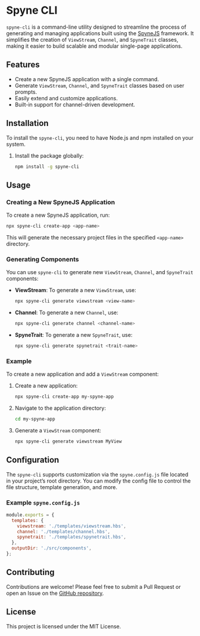 # Spyne CLI

`spyne-cli` is a command-line utility designed to streamline the process of generating and managing applications built using the [SpyneJS](https://github.com/spynejs/spynejs) framework. It simplifies the creation of `ViewStream`, `Channel`, and `SpyneTrait` classes, making it easier to build scalable and modular single-page applications.

## Features

- Create a new SpyneJS application with a single command.
- Generate `ViewStream`, `Channel`, and `SpyneTrait` classes based on user prompts.
- Easily extend and customize applications.
- Built-in support for channel-driven development.

## Installation

To install the `spyne-cli`, you need to have Node.js and npm installed on your system.

1. Install the package globally:

   ```bash
   npm install -g spyne-cli
   ```

## Usage

### Creating a New SpyneJS Application

To create a new SpyneJS application, run:

```bash
npx spyne-cli create-app <app-name>
```

This will generate the necessary project files in the specified `<app-name>` directory.

### Generating Components

You can use `spyne-cli` to generate new `ViewStream`, `Channel`, and `SpyneTrait` components:

- **ViewStream**: To generate a new `ViewStream`, use:

  ```bash
  npx spyne-cli generate viewstream <view-name>
  ```

- **Channel**: To generate a new `Channel`, use:

  ```bash
  npx spyne-cli generate channel <channel-name>
  ```

- **SpyneTrait**: To generate a new `SpyneTrait`, use:

  ```bash
  npx spyne-cli generate spynetrait <trait-name>
  ```

### Example

To create a new application and add a `ViewStream` component:

1. Create a new application:

   ```bash
   npx spyne-cli create-app my-spyne-app
   ```

2. Navigate to the application directory:

   ```bash
   cd my-spyne-app
   ```

3. Generate a `ViewStream` component:

   ```bash
   npx spyne-cli generate viewstream MyView
   ```

## Configuration

The `spyne-cli` supports customization via the `spyne.config.js` file located in your project’s root directory. You can modify the config file to control the file structure, template generation, and more.

### Example `spyne.config.js`

```javascript
module.exports = {
  templates: {
    viewstream: './templates/viewstream.hbs',
    channel: './templates/channel.hbs',
    spynetrait: './templates/spynetrait.hbs',
  },
  outputDir: './src/components',
};
```

## Contributing

Contributions are welcome! Please feel free to submit a Pull Request or open an Issue on the [GitHub repository](https://github.com/spynejs/spyne-cli).

## License

This project is licensed under the MIT License.
